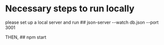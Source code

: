 # Necessary steps to run locally

please set up a local server and run ## json-server --watch db.json --port 3001

THEN, ## npm start
